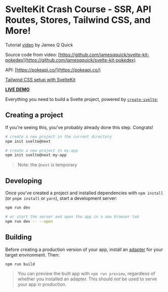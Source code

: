 # SvelteKit Crash Course - SSR, API Routes, Stores, Tailwind CSS, and More!

Tutorial [video](https://www.youtube.com/watch?v=UU7MgYIbtAk) by James Q Quick

Source code from video: [https://github.com/jamesqquick/svelte-kit-pokedex](https://github.com/jamesqquick/svelte-kit-pokedex)

API: [https://pokeapi.co/](https://pokeapi.co/)

[Tailwind CSS setup with SvelteKit](https://jsco.dev/blog/how-to-set-up-tailwindcss-with-svelte-kit)

**[LIVE DEMO](https://festive-morse-fe760f.netlify.app)**

Everything you need to build a Svelte project, powered by [`create-svelte`](https://github.com/sveltejs/kit/tree/master/packages/create-svelte);

## Creating a project

If you're seeing this, you've probably already done this step. Congrats!

```bash
# create a new project in the current directory
npm init svelte@next

# create a new project in my-app
npm init svelte@next my-app
```

> Note: the `@next` is temporary

## Developing

Once you've created a project and installed dependencies with `npm install` (or `pnpm install` or `yarn`), start a development server:

```bash
npm run dev

# or start the server and open the app in a new browser tab
npm run dev -- --open
```

## Building

Before creating a production version of your app, install an [adapter](https://kit.svelte.dev/docs#adapters) for your target environment. Then:

```bash
npm run build
```

> You can preview the built app with `npm run preview`, regardless of whether you installed an adapter. This should _not_ be used to serve your app in production.
